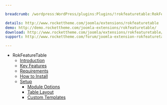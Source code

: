 ```yaml
---

breadcrumb: /wordpress:WordPress/plugins:Plugins/!rokfeaturetable:RokFeatureTable

details: http://www.rockettheme.com/joomla/extensions/rokfeaturetable
demo: http://demo.rockettheme.com/joomla-extensions/rokfeaturetable/
download: http://www.rockettheme.com/joomla/extensions/rokfeaturetable/modal/downloads
support: http://www.rockettheme.com/forum/joomla-extension-rokfeaturetable/

---
```


* RokFeatureTable
    * [Introduction]()
    * [Key Features](INDEX.md#key-features)
    * [Requirements](INDEX.md#requirements)
    * [How to Install](INDEX.md#how-to-install)
    * [Setup](rokfeaturetable_use.md)
    	* [Module Options](rokfeaturetable_use.md#widget-settings)
    	* [Table Layout](rokfeaturetable_use.md#table-layout)
    	* [Custom Templates](rokfeaturetable_use.md#custom-templates)
